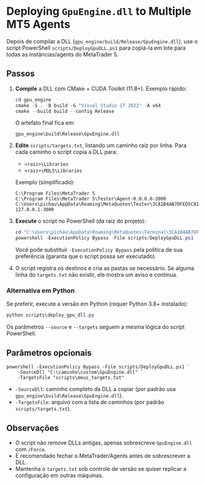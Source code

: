 # Deploying `GpuEngine.dll` to Multiple MT5 Agents

Depois de compilar a DLL (`gpu_engine/build/Release/GpuEngine.dll`), use o script PowerShell
`scripts/DeployGpuDLL.ps1` para copiá-la em lote para todas as instâncias/agents do MetaTrader 5.

## Passos
1. **Compile** a DLL com CMake + CUDA Toolkit (11.8+). Exemplo rápido:
   ```powershell
   cd gpu_engine
   cmake -S . -B build -G "Visual Studio 17 2022" -A x64
   cmake --build build --config Release
   ```
   O artefato final fica em:
   ```
   gpu_engine\build\Release\GpuEngine.dll
   ```
2. **Edite** `scripts/targets.txt`, listando um caminho raiz por linha. Para cada caminho o script copia a DLL para:
   - `<raiz>\Libraries`
   - `<raiz>\MQL5\Libraries`

   Exemplo (simplificado):
   ```
   C:\Program Files\MetaTrader 5
   C:\Program Files\MetaTrader 5\Tester\Agent-0.0.0.0-2000
   C:\Users\pichau\AppData\Roaming\MetaQuotes\Tester\3CA1B4AB7DFED5C81B1C7F1007926D06\Agent-127.0.0.1-3000
   ```

3. **Execute** o script no PowerShell (da raiz do projeto):
   ```powershell
   cd "C:\Users\pichau\AppData\Roaming\MetaQuotes\Terminal\3CA1B4AB7DFED5C81B1C7F1007926D06\MQL5\WaveSpecGPURefactor"
   powershell -ExecutionPolicy Bypass -File scripts/DeployGpuDLL.ps1
   ```
   Você pode substituir `-ExecutionPolicy Bypass` pela política de sua preferência (garanta que o script possa ser executado).

4. O script registra os destinos e cria as pastas se necessário. 
   Se alguma linha do `targets.txt` não existir, ele mostra um aviso e continua.

### Alternativa em Python

Se preferir, execute a versão em Python (requer Python 3.8+ instalado):

```powershell
python scripts\deploy_gpu_dll.py
```

Os parâmetros `--source` e `--targets` seguem a mesma lógica do script PowerShell.

## Parâmetros opcionais
```
powershell -ExecutionPolicy Bypass -File scripts/DeployGpuDLL.ps1 `
    -SourceDll "C:\caminho\custom\GpuEngine.dll" `
    -TargetsFile "scripts\meus_targets.txt"
```
- `-SourceDll`: caminho completo da DLL a copiar (por padrão usa `gpu_engine\build\Release\GpuEngine.dll`).
- `-TargetsFile`: arquivo com a lista de caminhos (por padrão `scripts/targets.txt`).

## Observações
- O script não remove DLLs antigas, apenas sobrescreve `GpuEngine.dll` com `/Force`.
- É recomendado fechar o MetaTrader/Agents antes de sobrescrever a DLL.
- Mantenha o `targets.txt` sob controle de versão se quiser replicar a configuração em outras máquinas.
